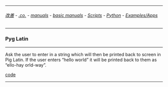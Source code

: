 
---

###### [改善](https://github.com/ttltrk/0C/blob/master/README.MD) - [.co.](https://github.com/ttltrk/PRG/blob/master/CODING.MD) - [manuals](https://github.com/ttltrk/PRG/blob/master/MAN.MD) - [basic manuals](https://github.com/ttltrk/PRG/blob/master/MANUALS.MD) - [Scripts](https://github.com/ttltrk/PRG/blob/master/PY/DOC/SC/SC.MD) - [Python](https://github.com/ttltrk/PRG/blob/master/PY/DOC/OPYM/OPYM.MD) - [Examples/Apps](https://github.com/ttltrk/PRG/blob/master/PY/DOC/OPYM/999_EXAMPLES/EXAM.MD)

---

### Pyg Latin

---

Ask the user to enter in a string which will then be printed back to screen in Pig Latin. 
If the user enters “hello world” it will be printed back to them as “ello-hay orld-way”.

[code](https://repl.it/@ttltrknet/Pyg-Latin)

---
